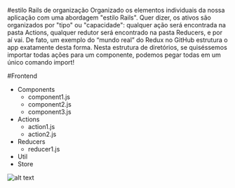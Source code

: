 #estilo Rails de organização 
Organizado os elementos individuais da nossa aplicação com uma abordagem "estilo Rails". 
Quer dizer, os ativos são organizados por "tipo" ou "capacidade": qualquer ação será encontrada na pasta Actions, qualquer redutor será encontrado na pasta Reducers, e por aí vai. 
De fato, um exemplo do “mundo real” do Redux no GitHub estrutura o app exatamente desta forma. 
Nesta estrutura de diretórios, se quiséssemos importar todas ações para um componente, podemos pegar todas em um único comando import!

#Frontend
   - Components
      - component1.js
      - component2.js
      - component3.js
   - Actions
      - action1.js
      - action2.js
   - Reducers
      - reducer1.js
   - Util
   - Store
   
   
   ![alt text](https://imgur.com/a/3vCPx5V)
